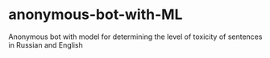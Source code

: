 # anonymous-bot-with-ML
Anonymous bot with model for determining the level of toxicity of sentences in Russian and English
